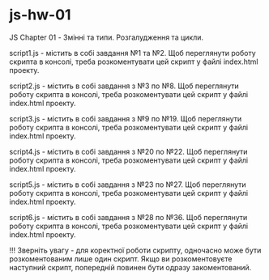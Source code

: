 # js-hw-01

JS Chapter 01 - Змінні та типи. Розгалудження та цикли.

script1.js - містить в собі завдання №1 та №2. Щоб переглянути роботу скрипта в консолі, треба
розкоментувати цей скрипт у файлі index.html проекту.

script2.js - містить в собі завдання з №3 по №8. Щоб переглянути роботу скрипта в консолі, треба
розкоментувати цей скрипт у файлі index.html проекту.

script3.js - містить в собі завдання з №9 по №19. Щоб переглянути роботу скрипта в консолі, треба
розкоментувати цей скрипт у файлі index.html проекту.

script4.js - містить в собі завдання з №20 по №22. Щоб переглянути роботу скрипта в консолі, треба
розкоментувати цей скрипт у файлі index.html проекту.

script5.js - містить в собі завдання з №23 по №27. Щоб переглянути роботу скрипта в консолі, треба
розкоментувати цей скрипт у файлі index.html проекту.

script6.js - містить в собі завдання з №28 по №36. Щоб переглянути роботу скрипта в консолі, треба
розкоментувати цей скрипт у файлі index.html проекту.

!!! Зверніть увагу - для коректної роботи скрипту, одночасно може бути розкоментованим лише один
скрипт. Якщо ви розкоментовуєте наступний скрипт, попередній повинен бути одразу закоментований.
